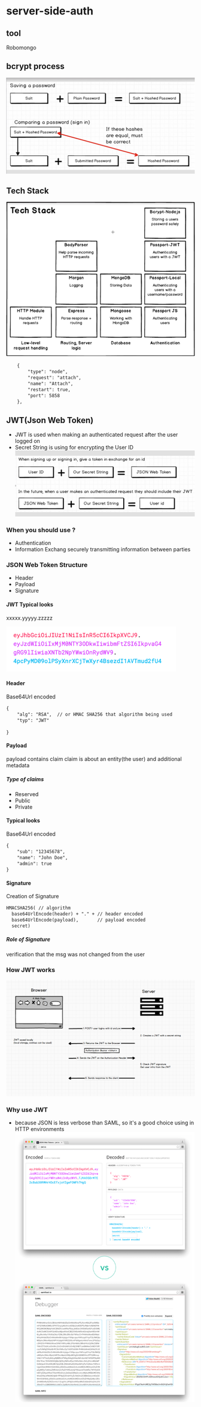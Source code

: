 # server-side-auth


## tool 
Robomongo

## bcrypt process
![bcrypt](./bcrypt_process.png)

## Tech Stack
![Tech Stack](./server_auth_tech_stack.png)


        {
            "type": "node",
            "request": "attach",
            "name": "Attach",
            "restart": true,
            "port": 5858
        },

## JWT(Json Web Token)
- JWT is used when making an authenticated request after the user logged on
- Secret String is using for encrypting the User ID
![JWT](./JWT.png)

### When you should use ?
- Authentication
- Information Exchang
securely transmitting information between parties

### JSON Web Token Structure
- Header
- Payload
- Signature

#### JWT Typical looks
xxxxx.yyyyy.zzzzz

![JWT](./JWT_Looks.png)

#### Header
Base64Url encoded
~~~
{
    "alg": "RSA",  // or HMAC SHA256 that algorithm being used
    "typ": "JWT"

}
~~~

#### Payload
payload contains claim
claim is about an entity(the user) and additional metadata

##### Type of claims
- Reserved
- Public
- Private

#### Typical looks
Base64Url encoded
~~~
{
    "sub": "12345678",
    "name": "John Doe",
    "admin": true
}
~~~

#### Signature
Creation of Signature
~~~
HMACSHA256( // algorithm
  base64UrlEncode(header) + "." + // header encoded
  base64UrlEncode(payload),       // payload encoded
  secret)
~~~

##### Role of Signature
verification that the msg was not changed from the user

### How JWT works
![JWT](./JWT_Works.png)

### Why use JWT
- because JSON is less verbose than SAML, so it's a good choice using in HTTP environments
![JWT vs SAML](./JWT_SAML.png)
